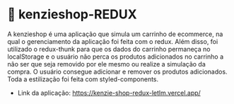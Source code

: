 # 	:lipstick: kenzieshop-REDUX

A kenzieshop é uma aplicação que simula um carrinho de ecommerce, na qual o gerenciamento da aplicação foi feita com o redux. Além disso, foi utilizado o redux-thunk para que os dados do carrinho permaneça no localStorage e o usuário não perca os produtos adicionados no carrinho a não ser que seja removido por ele mesmo ou realize a simulação da compra. O usuário consegue adicionar e remover os produtos adicionados. Toda a estilização foi feita com styled-components.

- Link da aplicação: https://kenzie-shop-redux-letlm.vercel.app/
